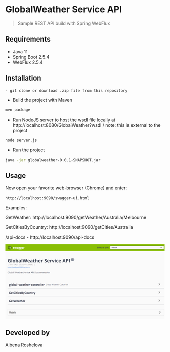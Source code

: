 # GlobalWeather Service API

> Sample REST API build with Spring WebFlux

## Requirements

- Java 11
- Spring Boot 2.5.4
- WebFlux 2.5.4

## Installation

```bash
- git clone or download .zip file from this repository
```
- Build the project with Maven 
```bash
mvn package
```
- Run NodeJS server to host the wsdl file locally at http://localhost:8080/GlobalWeather?wsdl
/ note: this is external to the project
```bash
node server.js
```
- Run the project
```bash
java -jar globalweather-0.0.1-SNAPSHOT.jar
```


## Usage


Now open your favorite web-browser (Chrome) and enter: 
```bash
http://localhost:9090/swagger-ui.html
```
Examples:

GetWeather: http://localhost:9090/getWeather/Australia/Melbourne

GetCitiesByCountry: http://localhost:9090/getCities/Australia

/api-docs - http://localhost:9090/api-docs

![swagger-ui](./images/api.png)

## Developed by
Albena Roshelova
